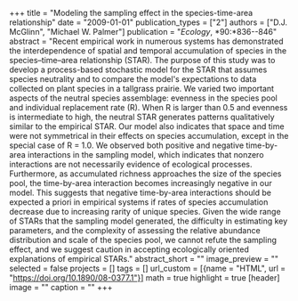 +++
title = "Modeling the sampling effect in the species-time-area relationship"
date = "2009-01-01"
publication_types = ["2"]
authors = ["D.J. McGlinn", "Michael W. Palmer"]
publication = "_Ecology_, *90:*836--846"
abstract = "Recent empirical work in numerous systems has demonstrated the interdependence of spatial and temporal accumulation of species in the species–time–area relationship (STAR). The purpose of this study was to develop a process-based stochastic model for the STAR that assumes species neutrality and to compare the model's expectations to data collected on plant species in a tallgrass prairie. We varied two important aspects of the neutral species assemblage: evenness in the species pool and individual replacement rate (R). When R is larger than 0.5 and evenness is intermediate to high, the neutral STAR generates patterns qualitatively similar to the empirical STAR. Our model also indicates that space and time were not symmetrical in their effects on species accumulation, except in the special case of R = 1.0. We observed both positive and negative time-by-area interactions in the sampling model, which indicates that nonzero interactions are not necessarily evidence of ecological processes. Furthermore, as accumulated richness approaches the size of the species pool, the time-by-area interaction becomes increasingly negative in our model. This suggests that negative time-by-area interactions should be expected a priori in empirical systems if rates of species accumulation decrease due to increasing rarity of unique species. Given the wide range of STARs that the sampling model generated, the difficulty in estimating key parameters, and the complexity of assessing the relative abundance distribution and scale of the species pool, we cannot refute the sampling effect, and we suggest caution in accepting ecologically oriented explanations of empirical STARs."
abstract_short = ""
image_preview = ""
selected = false
projects = []
tags = []
url_custom = [{name = "HTML", url = "https://doi.org/10.1890/08-0377.1"}]
math = true
highlight = true
[header]
image = ""
caption = ""
+++
